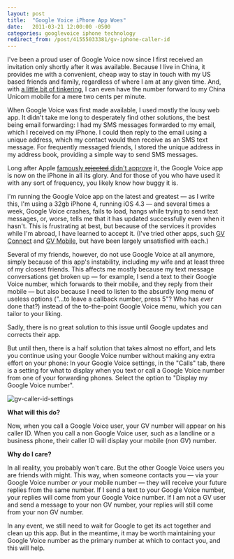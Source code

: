 ```yaml
---
layout: post
title:  "Google Voice iPhone App Woes"
date:   2011-03-21 12:00:00 -0500
categories: googlevoice iphone technology
redirect_from: /post/41555033381/gv-iphone-caller-id
---
```


I've been a proud user of Google Voice now since I first received an invitation only shortly after it was available. Because I live in China, it provides me with a convenient, cheap way to stay in touch with my US based friends and family, regardless of where I am at any given time. And, with [a little bit of tinkering](http://petercompernolle.com/2010/11/22/international-roaming-with-skype-and-google-voice), I can even have the number forward to my China Unicom mobile for a mere two cents per minute.

When Google Voice was first made available, I used mostly the lousy web app. It didn't take me long to desperately find other solutions, the best being email forwarding: I had my SMS messages forwarded to my email, which I received on my iPhone. I could then reply to the email using a unique address, which my contact would then receive as an SMS text message. For frequently messaged friends, I stored the unique address in my address book, providing a simple way to send SMS messages.

Long after Apple [famously <strike>rejected</strike> didn't approve](http://techcrunch.com/2009/07/27/apple-is-growing-rotten-to-the-core-and-its-likely-atts-fault/)&nbsp;it, the Google Voice app is now on the iPhone in all its glory. And for those of you who have used it with any sort of frequency, you likely know how buggy it is.

I'm running the Google Voice app on the latest and greatest — as I write this, I'm using a 32gb iPhone 4, running iOS 4.3 — and several times a week, Google Voice crashes, fails to load, hangs while trying to send text messages, or, worse, tells me that it has updated successfully even when it hasn't. This is frustrating at best, but because of the services it provides while I'm abroad, I have learned to accept it. (I've tried other apps, such [GV Connect](http://itunes.apple.com/us/app/gv-connect-call-sms-client/id347835665?mt=8)&nbsp;and [GV Mobile](http://itunes.apple.com/us/app/gv-mobile/id392608246?mt=8), but have been largely unsatisfied with each.)

Several of my friends, however, do not use Google Voice at all anymore, simply because of this app's instability, including my wife and at least three of my closest friends. This affects me mostly because my text message conversations get broken up — for example, I send a text to their Google Voice number, which forwards to their mobile, and they reply from their mobile — but also because I need to listen to the absurdly long menu of useless options ("...to leave a callback number, press 5"? Who has _ever_ done that?) instead of the to-the-point Google Voice menu, which you can tailor to your liking.

Sadly, there is no great solution to this issue until Google updates and corrects their app.

But until then, there is a half solution that takes almost no effort, and lets you continue using your Google Voice number without making any extra effort on your phone: In your Google Voice settings, in the "Calls" tab, there is a setting for what to display when you text or call a Google Voice number from one of your forwarding phones. Select the option to "Display my Google Voice number".

![gv-caller-id-settings](http://farm6.static.flickr.com/5297/5546015702_4aafa8f658.jpg)

**What will this do?**

Now, when you call a Google Voice user, your GV number will appear on his caller ID. When you call a non Google Voice user, such as a landline or a business phone, their caller ID will display your mobile (non GV) number.

**Why do I care?**

In all reality, you probably won't care. But the other Google Voice users you are friends with might. This way, when someone contacts you — via your Google Voice number _or_&nbsp;your mobile number — they will receive your future replies from the same number. If I send a text to your Google Voice number, your replies will come from your Google Voice number. If I am not a GV user and send a message to your non GV number, your replies will still come from your non GV number.

In any event, we still need to wait for Google to get its act together and clean up this app. But in the meantime, it may be worth maintaining your Google Voice number as the primary number at which to contact you, and this will help.
